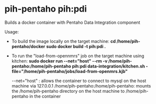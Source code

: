 
pih-pentaho pih:pdi
===================

Builds a docker container with Pentaho Data Integration component

Usage:

* To build the image locally on the target machine:
    **cd /home/pih-pentaho/docker**
    **sudo docker build -t pih:pdi .**
    
* To run the "load-from-opennmrs" job on the target machine using kitchen:
    **sudo docker run --net="host" --rm -v /home/pih-pentaho:/home/pih-pentaho pih:pdi data-integration/kitchen.sh -file="/home/pih-pentaho/jobs/load-from-openmrs.kjb"**
   
    --net="host" : allows the container to connect to mysql on the host machine via 127.0.0.1
     /home/pih-pentaho:/home/pih-pentaho: mounts the /home/pih-pentaho directory on the host machine to /home/pih-pentaho in the container
      
    
    